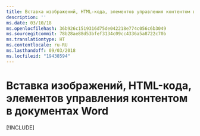 ```yaml
---
title: Вставка изображений, HTML-кода, элементов управления контентом в документах Word
description: ''
ms.date: 03/10/18
ms.openlocfilehash: 36b926c1519316d75de042218e774c056c6b3049
ms.sourcegitcommit: 78b28ae88d53bfef3134c09cc4336a5a8722c70b
ms.translationtype: HT
ms.contentlocale: ru-RU
ms.lasthandoff: 09/03/2018
ms.locfileid: "19438594"
---
```

# <a name="insert-images-html-and-content-controls-in-word-documents"></a>Вставка изображений, HTML-кода, элементов управления контентом в документах Word

[!INCLUDE[](../includes/word-tutorial-format-text.md)]